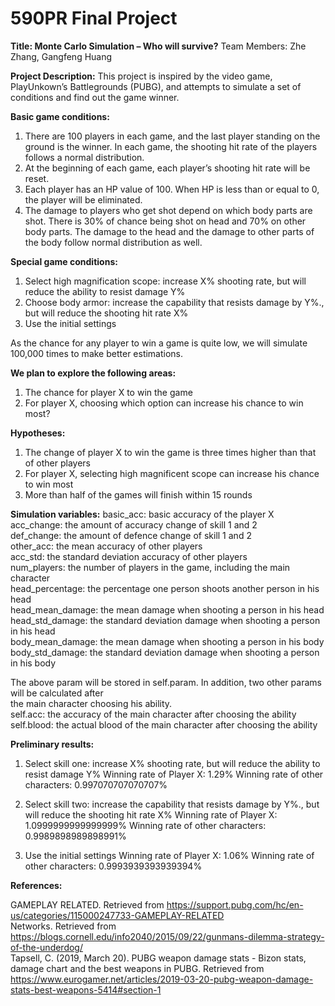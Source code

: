 # 590PR Final Project 

**Title: Monte Carlo Simulation – Who will survive?**
Team Members: Zhe Zhang, Gangfeng Huang 

**Project Description:**
This project is inspired by the video game, PlayUnkown’s Battlegrounds (PUBG), and attempts to simulate a set of conditions and find out the game winner. 

**Basic game conditions:**
1.	There are 100 players in each game, and the last player standing on the ground is the winner. In each game, the shooting hit rate of the players follows a normal distribution. 
2.	At the beginning of each game, each player’s shooting hit rate will be reset. 
3.	Each player has an HP value of 100. When HP is less than or equal to 0, the player will be eliminated. 
4.	The damage to players who get shot depend on which body parts are shot. There is 30% of chance being shot on head and 70% on other body parts. The damage to the head and the damage to other parts of the body follow normal distribution as well. 

**Special game conditions:**
1.	Select high magnification scope: increase X% shooting rate, but will reduce the ability to resist damage Y%
2.	Choose body armor: increase the capability that resists damage by Y%., but will reduce the shooting hit rate X%
3.	Use the initial settings 

As the chance for any player to win a game is quite low, we will simulate 100,000 times to make better estimations. 

**We plan to explore the following areas:** 
1.	The chance for player X to win the game 
2.	For player X, choosing which option can increase his chance to win most? 

**Hypotheses:**
1. The change of player X to win the game is three times higher than that of other players 
2. For player X, selecting high magnificent scope can increase his chance to win most
3. More than half of the games will finish within 15 rounds

**Simulation variables:**
basic_acc: basic accuracy of the player X  
acc_change: the amount of accuracy change of skill 1 and 2  
def_change: the amount of defence change of skill 1 and 2  
other_acc: the mean accuracy of other players  
acc_std: the standard deviation accuracy of other players  
num_players: the number of players in the game, including the main character  
head_percentage: the percentage one person shoots another person in his head  
head_mean_damage: the mean damage when shooting a person in his head  
head_std_damage: the standard deviation damage when shooting a person in his head  
body_mean_damage: the mean damage when shooting a person in his body  
body_std_damage: the standard deviation damage when shooting a person in his body  
        
The above param will be stored in self.param. In addition, two other params will be calculated after  
the main character choosing his ability.  
self.acc: the accuracy of the main character after choosing the ability  
self.blood: the actual blood of the main character after choosing the ability  

**Preliminary results:**
1) Select skill one: increase X% shooting rate, but will reduce the ability to resist damage Y%
Winning rate of Player X: 1.29%
Winning rate of other characters: 0.997070707070707%

2) Select skill two: increase the capability that resists damage by Y%., but will reduce the shooting hit rate X%
Winning rate of Player X: 1.0999999999999999%
Winning rate of other characters: 0.9989898989898991%

3) Use the initial settings
Winning rate of Player X: 1.06%
Winning rate of other characters: 0.9993939393939394%

**References:**

GAMEPLAY RELATED. Retrieved from https://support.pubg.com/hc/en-us/categories/115000247733-GAMEPLAY-RELATED  
Networks. Retrieved from https://blogs.cornell.edu/info2040/2015/09/22/gunmans-dilemma-strategy-of-the-underdog/  
Tapsell, C. (2019, March 20). PUBG weapon damage stats - Bizon stats, damage chart and the best weapons in PUBG. Retrieved from https://www.eurogamer.net/articles/2019-03-20-pubg-weapon-damage-stats-best-weapons-5414#section-1




